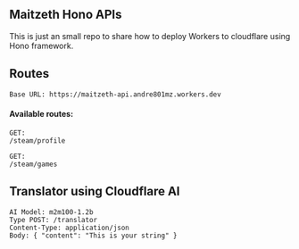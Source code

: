 ## Maitzeth Hono APIs

This is just an small repo to share how to deploy Workers to cloudflare using Hono framework.

## Routes

```
Base URL: https://maitzeth-api.andre801mz.workers.dev
```

#### Available routes: 

```
GET: 
/steam/profile
```

```
GET:
/steam/games
```

## Translator using Cloudflare AI

```
AI Model: m2m100-1.2b
Type POST: /translator
Content-Type: application/json
Body: { "content": "This is your string" }
```
